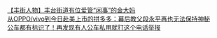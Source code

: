   
[【丰街人物】丰台街道有位爱管“闲事”的金大妈](http://www.dianyue.me/archives/558/6ltaarl9yn47iey3/)  
[从OPPO/vivo到今日赴美上市的拼多多：幕后教父段永平再也无法保持神秘](http://www.dianyue.me/archives/409/ufvieoqn6t2798qs/)  
[公车都有标识了！再发现有人公车私用就打这个电话举报](http://www.dianyue.me/archives/691/rsr0oe7bgf9m0wrf/)